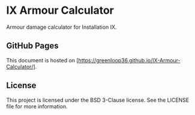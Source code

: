 # IX Armour Calculator
Armour damage calculator for Installation IX.

## GitHub Pages
This document is hosted on [https://greenloop36.github.io/IX-Armour-Calculator/].

## License
This project is licensed under the BSD 3-Clause license.
See the LICENSE file for more information.